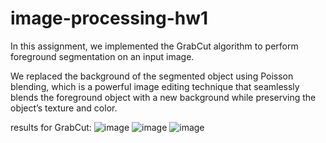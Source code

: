 # image-processing-hw1
In this assignment, we implemented the GrabCut algorithm to perform foreground segmentation on an input image. 

We replaced the background of the segmented object using Poisson blending, which is a powerful image editing technique that seamlessly blends the foreground object with a new background while preserving the object’s texture and color.

results for GrabCut:
![image](https://github.com/gayatalyosef/image-processing-hw1/assets/92454507/02509ff8-4c8f-4eb8-9f0e-7e5819c13e74)
![image](https://github.com/gayatalyosef/image-processing-hw1/assets/92454507/38352728-4bcc-495a-8376-a7ed11670dab)
![image](https://github.com/gayatalyosef/image-processing-hw1/assets/92454507/02e820dd-855e-40cd-989d-c49288640bcf)
